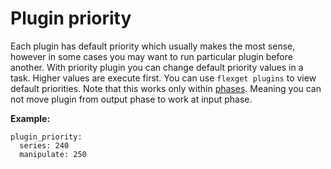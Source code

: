 # Plugin priority
Each plugin has default priority which usually makes the most sense, however in some cases you may want to run particular plugin before another. With priority plugin you can change default priority values in a task. Higher values are execute first. You can use `flexget plugins` to view default priorities. Note that this works only within [phases](/Phases). Meaning you can not move plugin from output phase to work at input phase.
        
**Example:**

```
plugin_priority:
  series: 240
  manipulate: 250
```